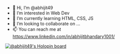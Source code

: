 - 👋 Hi, I’m @abhijit49
- 👀 I’m interested in Web Dev
- 🌱 I’m currently learning HTML, CSS, JS
- 💞️ I’m looking to collaborate on ...
- 📫 You can reach me at https://www.linkedin.com/in/abhijitbhandary1001/

[![@abhijit49's Holopin board](https://holopin.me/abhijit49)](https://holopin.io/@abhijit49)

<!---
abhijit49/abhijit49 is a ✨ special ✨ repository because its `README.md` (this file) appears on your GitHub profile.
You can click the Preview link to take a look at your changes.
--->
